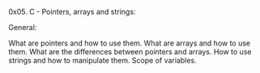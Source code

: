 0x05. C - Pointers, arrays and strings:


General:

What are pointers and how to use them.
What are arrays and how to use them.
What are the differences between pointers and arrays.
How to use strings and how to manipulate them.
Scope of variables.
